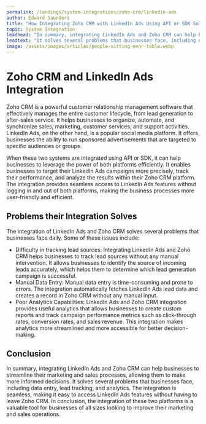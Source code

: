 ```yaml
---
permalink: /landings/system-integrations/zoho-crm/linkedin-ads
author: Edward Saunders
title: "How Integrating Zoho CRM with LinkedIn Ads Using API or SDK Solves Businesses' Problems"
topic: System Integration
leadhead: "In summary, integrating LinkedIn Ads and Zoho CRM can help businesses to streamline their marketing and sales processes, allowing them to make more informed decisions"
leadtext: "It solves several problems that businesses face, including data entry, lead tracking, and analytics. The integration is seamless, making it easy to access LinkedIn Ads features without having to leave Zoho CRM. In conclusion, the integration of these two platforms is a valuable tool for businesses of all sizes looking to improve their marketing and sales operations."
image: /assets/images/articles/people-sitting-near-table.webp
---
```

<div class="arttext">	<h1>Zoho CRM and LinkedIn Ads Integration</h1>
	<p>
		Zoho CRM is a powerful customer relationship management software that effectively manages the entire customer lifecycle, from lead generation to after-sales service. It helps businesses to organize, automate, and synchronize sales, marketing, customer services, and support activities. LinkedIn Ads, on the other hand, is a popular social media platform. It offers businesses the ability to run sponsored advertisements that are targeted to specific audiences or groups. 
	</p>
	<p>
		When these two systems are integrated using API or SDK, it can help businesses to leverage the power of both platforms efficiently. It enables businesses to target their LinkedIn Ads campaigns more precisely, track their performance, and analyze the results within their Zoho CRM platform. The integration provides seamless access to LinkedIn Ads features without logging in and out of both platforms, making the business processes more user-friendly and efficient.
	</p>
	<h2>Problems their Integration Solves</h2>
	<p>
		The integration of LinkedIn Ads and Zoho CRM solves several problems that businesses face daily. Some of these issues include: 
	</p>
	<ul>
		<li>Difficulty in tracking lead sources: 
			Integrating LinkedIn Ads and Zoho CRM helps businesses to track lead sources without any manual intervention. It allows businesses to identify the source of incoming leads accurately, which helps them to determine which lead generation campaign is successful.</li>
		<li>Manual Data Entry: 
			Manual data entry is time-consuming and prone to errors. The integration automatically fetches LinkedIn Ads lead data and creates a record in Zoho CRM without any manual input.</li>
		<li>Poor Analytics Capabilities:
			LinkedIn Ads and Zoho CRM integration provides useful analytics that allows businesses to create custom reports and track campaign performance metrics such as click-through rates, conversion rates, and sales revenue. This integration makes analytics more streamlined and more accessible for better decision-making.</li>
	</ul>
	<h2>Conclusion</h2>
	<p>
		In summary, integrating LinkedIn Ads and Zoho CRM can help businesses to streamline their marketing and sales processes, allowing them to make more informed decisions. It solves several problems that businesses face, including data entry, lead tracking, and analytics. The integration is seamless, making it easy to access LinkedIn Ads features without having to leave Zoho CRM. In conclusion, the integration of these two platforms is a valuable tool for businesses of all sizes looking to improve their marketing and sales operations. 
	</p>
</div>